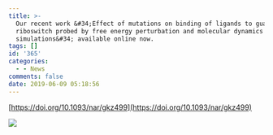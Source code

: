 ```yaml
---
title: >-
  Our recent work &#34;Effect of mutations on binding of ligands to guanine
  riboswitch probed by free energy perturbation and molecular dynamics
  simulations&#34; available online now.
tags: []
id: '365'
categories:
  - - News
comments: false
date: 2019-06-09 05:18:56
---
```


[https://doi.org/10.1093/nar/gkz499](https://doi.org/10.1093/nar/gkz499)

![](https://api.njzjz.win/1Ix20FvJjC9m68Bc9U1IJLlijqJdGdMy4)